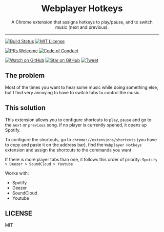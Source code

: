 <div align="center">
  <h1>Webplayer Hotkeys</h1>

  <p>A Chrome extension that assigns hotkeys to play/pause, and to switch music (next and previous).</p>
</div>

<hr />

[![Build Status][build-badge]][build]
[![MIT License][license-badge]][license]

[![PRs Welcome][prs-badge]][prs]
[![Code of Conduct][coc-badge]][coc]

[![Watch on GitHub][github-watch-badge]][github-watch]
[![Star on GitHub][github-star-badge]][github-star]
[![Tweet][twitter-badge]][twitter]

## The problem

Most of the times you want to hear some music while doing something else, but I find very annoying to have to switch tabs to control the music.

## This solution

This extension allows you to configure shortcuts to `play`, `pause` and go to the `next` or `previous` song. If no player is currently opened, it opens up Spotify.

To configure the shortcuts, go to `chrome://extensions/shortcuts` (you have to copy and paste it on the address bar), find the `Webplayer Hotkeys` extension and assign the shortcuts to the commands you want

If there is more player tabs than one, it follows this order of priority: `Spotify > Deezer > SoundCloud > Youtube`

Works with:

- Spotify
- Deezer
- SoundCloud
- Youtube

## LICENSE

MIT

[npm]: https://www.npmjs.com/
[node]: https://nodejs.org
[build-badge]: https://img.shields.io/travis/GabrielDuarteM/webplayer-hotkeys/master.svg?style=flat-square
[build]: https://travis-ci.org/GabrielDuarteM/webplayer-hotkeys
[coverage-badge]: https://img.shields.io/codecov/c/github/GabrielDuarteM/webplayer-hotkeys.svg?style=flat-square
[coverage]: https://codecov.io/github/GabrielDuarteM/webplayer-hotkeys
[version-badge]: https://img.shields.io/npm/v/webplayer-hotkeys.svg?style=flat-square
[package]: https://www.npmjs.com/package/webplayer-hotkeys
[downloads-badge]: https://img.shields.io/npm/dm/webplayer-hotkeys.svg?style=flat-square
[npmtrends]: http://www.npmtrends.com/webplayer-hotkeys
[license-badge]: https://img.shields.io/github/license/GabrielDuarteM/webplayer-hotkeys.svg?style=flat-square
[license]: https://github.com/GabrielDuarteM/webplayer-hotkeys/blob/master/LICENSE
[prs-badge]: https://img.shields.io/badge/PRs-welcome-brightgreen.svg?style=flat-square
[prs]: http://makeapullrequest.com
[donate-badge]: https://img.shields.io/badge/$-support-green.svg?style=flat-square
[coc-badge]: https://img.shields.io/badge/code%20of-conduct-ff69b4.svg?style=flat-square
[coc]: https://github.com/GabrielDuarteM/webplayer-hotkeys/blob/master/other/CODE_OF_CONDUCT.md
[github-watch-badge]: https://img.shields.io/github/watchers/GabrielDuarteM/webplayer-hotkeys.svg?style=social
[github-watch]: https://github.com/GabrielDuarteM/webplayer-hotkeys/watchers
[github-star-badge]: https://img.shields.io/github/stars/GabrielDuarteM/webplayer-hotkeys.svg?style=social
[github-star]: https://github.com/GabrielDuarteM/webplayer-hotkeys/stargazers
[twitter]: https://twitter.com/intent/tweet?text=Check%20out%20webplayer-hotkeys%20by%20%40GabrielDuarteM%20https%3A%2F%2Fgithub.com%2FGabrielDuarteM%2Fwebplayer-hotkeys%20%F0%9F%91%8D
[twitter-badge]: https://img.shields.io/twitter/url/https/github.com/GabrielDuarteM/webplayer-hotkeys.svg?style=social
